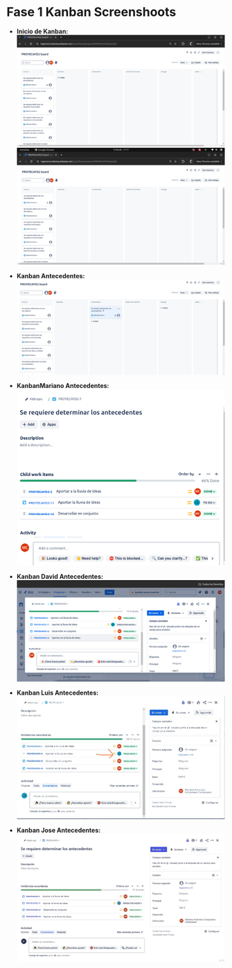# Fase 1 Kanban Screenshoots
- **Inicio de Kanban:**
  ![Kanban-1](../Fase-1-Screenshot/KanbanInicio.png)
  ![Kanban-2](../Fase-1-Screenshot/KanbanInicio2.png)
  
- **Kanban Antecedentes:**
  ![Kanban-1](../Fase-1-Screenshot/KanbanAntecedentes.png)

- **KanbanMariano Antecedentes:**
  ![Kanban-1](../Fase-1-Screenshot/MarianoKanbanAntecedentes.png)

- **Kanban David Antecedentes:**
  ![Kanban-1](../Fase-1-Screenshot/DavidKanbanAntecedentes.png)

- **Kanban Luis Antecedentes:**
  ![Kanban-1](../Fase-1-Screenshot/LuisKanbanAntecedentes.jpg)

- **Kanban Jose Antecedentes:**
  ![Kanban-1](../Fase-1-Screenshot/JoseKanbanAntecedentes.jpg)

